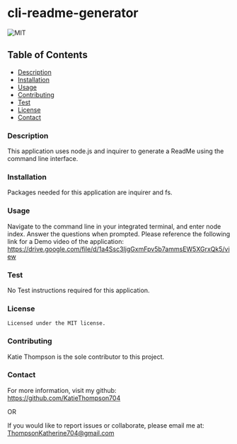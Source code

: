 # cli-readme-generator

![MIT](https://img.shields.io/badge/license-MIT-blue)

## Table of Contents

- [Description](#description)
- [Installation](#installation)
- [Usage](#usage)
- [Contributing](#contributing)
- [Test](#test)
- [License](#license)
- [Contact](#contact)

### Description

This application uses node.js and inquirer to generate a ReadMe using the command line interface.

### Installation

Packages needed for this application are inquirer and fs.

### Usage

Navigate to the command line in your integrated terminal, and enter node index. Answer the questions when prompted.
Please reference the following link for a Demo video of the application: https://drive.google.com/file/d/1a4Ssc3IjgGxmFpv5b7ammsEW5XGrxQk5/view

### Test

No Test instructions required for this application.

### License

    Licensed under the MIT license.

### Contributing

Katie Thompson is the sole contributor to this project.

### Contact

For more information, visit my github: https://github.com/KatieThompson704

OR

If you would like to report issues or collaborate, please email me at: [ThompsonKatherine704@gmail.com](mailto:ThompsonKatherine704@gmail.com)
